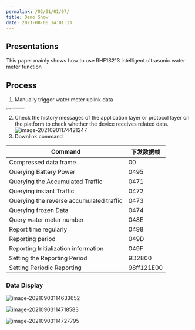 ```yaml
---
permalink: /02/01/01/07/
title: Demo Show
date: 2021-08-06 14:01:13
---
```


## Presentations

This paper mainly shows how to use RHF1S213 intelligent ultrasonic water meter function

## Process

1. Manually trigger water meter uplink data

<img src="https://risinghf-wiki.oss-cn-shenzhen.aliyuncs.com/upload/img/0ad7f82cdcc7d813c48ee4f8d7e132af.png" alt="image-20210831143016609" style="zoom: 25%;" />

2. Check the history messages of the application layer or protocol layer on the platform to check whether the device receives related data.![image-20210901174421247](https://risinghf-wiki.oss-cn-shenzhen.aliyuncs.com/upload/img/389acb9e5d0a69e0d6d70a9c3f80a1ae.png)
3. Downlink command

| Command                                  | 下发数据帧 |
| ---------------------------------------- | ---------- |
| Compressed data frame                    | 00         |
| Querying Battery Power                   | 0495       |
| Querying the Accumulated Traffic         | 0471       |
| Querying instant Traffic                 | 0472       |
| Querying the reverse accumulated traffic | 0473       |
| Querying frozen Data                     | 0474       |
| Query water meter number                 | 048E       |
| Report time regularly                    | 0498       |
| Reporting period                         | 049D       |
| Reporting  Initialization information    | 049F       |
| Setting the Reporting Period             | 9D2800     |
| Setting Periodic Reporting               | 98ff121E00 |

### Data Display

![image-20210903114633652](https://risinghf-wiki.oss-cn-shenzhen.aliyuncs.com/upload/img/78eada61ad75f0ac5bc26850869ef803.png)

![image-20210903114718583](https://risinghf-wiki.oss-cn-shenzhen.aliyuncs.com/upload/img/641380fce41dbc299546a424848c0eab.png)

![image-20210903114727795](https://risinghf-wiki.oss-cn-shenzhen.aliyuncs.com/upload/img/6590393184ade62bfa3e3121bff8b889.png)
